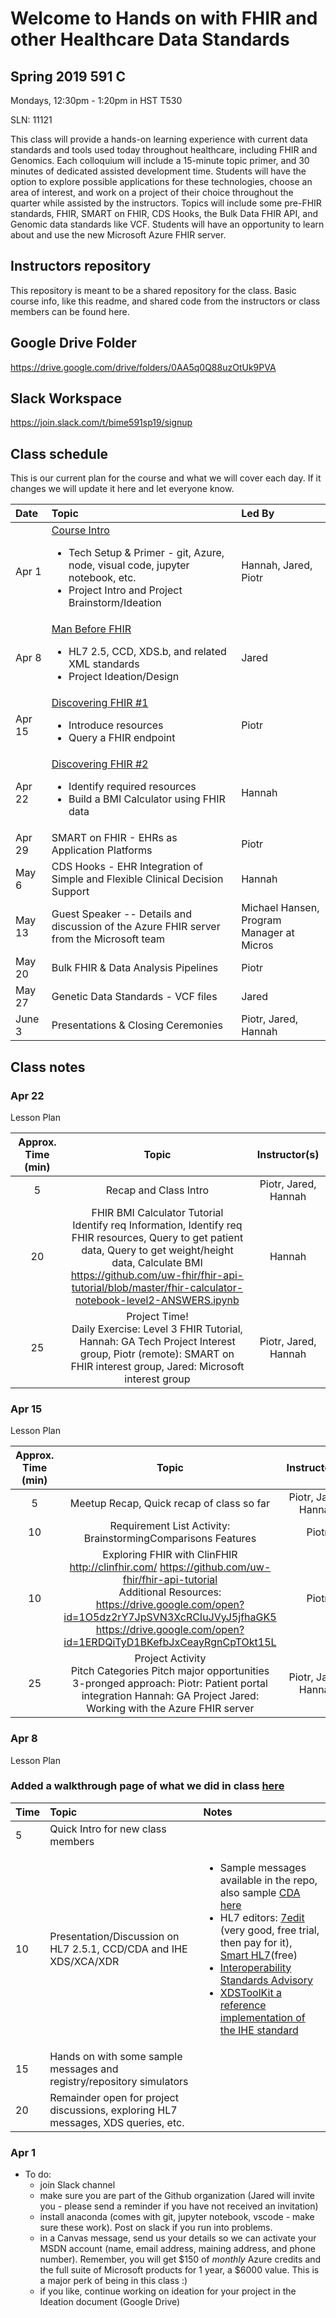 # Welcome to Hands on with FHIR and other Healthcare Data Standards

## Spring 2019 591 C
Mondays, 12:30pm - 1:20pm in HST T530

SLN: 11121

This class will provide a hands-on learning experience with current data standards and tools used today throughout healthcare, including FHIR and Genomics. Each colloquium will include a 15-minute topic primer, and 30 minutes of dedicated assisted development time. Students will have the option to explore possible applications for these technologies, choose an area of interest, and work on a project of their choice throughout the quarter while assisted by the instructors. Topics will include some pre-FHIR standards, FHIR, SMART on FHIR, CDS Hooks, the Bulk Data FHIR API, and Genomic data standards like VCF. Students will have an opportunity to learn about and use the new Microsoft Azure FHIR server.

## Instructors repository
This repository is meant to be a shared repository for the class.  Basic course info, like this readme, and shared code from the instructors or class members can be found here.

## Google Drive Folder
https://drive.google.com/drive/folders/0AA5q0Q88uzOtUk9PVA

## Slack Workspace
https://join.slack.com/t/bime591sp19/signup

## Class schedule
This is our current plan for the course and what we will cover each day.  If it changes we will update it here and let everyone know.

|Date|Topic|Led By|
|:-------|:--------|:-----|
| Apr 1 | [Course Intro](#apr-1) <ul><li>Tech Setup & Primer - git, Azure, node, visual code, jupyter notebook, etc.</li><li>Project Intro and Project Brainstorm/Ideation</li></ul>|Hannah, Jared, Piotr|
|Apr 8 | [Man Before FHIR](#apr-8) <ul><li>HL7 2.5, CCD, XDS.b, and related XML standards</li><li>Project Ideation/Design</li></ul>| Jared |
| Apr 15 | [Discovering FHIR #1](#apr-15)<ul><li>Introduce resources</li><li>Query a FHIR endpoint</li></ul> | Piotr |
| Apr 22 | [Discovering FHIR #2](#apr-22) <ul><li>Identify required resources<li>Build a BMI Calculator using FHIR data</li></ul> | Hannah |
| Apr 29 | SMART on FHIR - EHRs as Application Platforms  | Piotr |
| May 6 | CDS Hooks - EHR Integration of Simple and Flexible Clinical Decision Support | Hannah |
| May 13 | Guest Speaker -- Details and discussion of  the Azure FHIR server from the Microsoft team | Michael Hansen, Program Manager at Micros |
| May 20 | Bulk FHIR & Data Analysis Pipelines | Piotr |
| May 27 | Genetic Data Standards - VCF files | Jared |
| June 3 | Presentations & Closing Ceremonies | Piotr, Jared, Hannah|

## Class notes
### Apr 22
Lesson Plan

|  **Approx. Time (min)** | **Topic** | **Instructor(s)** |
| :---: | :---: | :---: |
|  5 | Recap and Class Intro | Piotr, Jared, Hannah |
|  20 | FHIR BMI Calculator Tutorial<br/>Identify req Information, Identify req FHIR resources, Query to get patient data, Query to get weight/height data, Calculate BMI<br>https://github.com/uw-fhir/fhir-api-tutorial/blob/master/fhir-calculator-notebook-level2-ANSWERS.ipynb | Hannah |
|  25 | Project Time!<br/>Daily Exercise: Level 3 FHIR Tutorial, Hannah: GA Tech Project Interest group, Piotr (remote): SMART on FHIR interest group, Jared: Microsoft interest group | Piotr, Jared, Hannah |

### Apr 15
Lesson Plan

|  **Approx. Time (min)** | **Topic** | **Instructor(s)** |
| :---: | :---: | :---: |
|  5 | Meetup Recap, Quick recap of class so far | Piotr, Jared, Hannah |
|  10 | Requirement List Activity:<br/>BrainstormingComparisons Features | Piotr |
|  10 | Exploring FHIR with ClinFHIR<br/>http://clinfhir.com/ https://github.com/uw-fhir/fhir-api-tutorial<br/>Additional Resources:<br/>https://drive.google.com/open?id=1O5dz2rY7JpSVN3XcRCIuJVyJ5jfhaGK5 https://drive.google.com/open?id=1ERDQiTyD1BKefbJxCeayRgnCpTOkt15L | Piotr |
|  25 | Project Activity<br/>Pitch Categories Pitch major opportunities 3-pronged approach: Piotr: Patient portal integration Hannah: GA Project Jared: Working with the Azure FHIR server | Piotr, Jared, Hannah |

### Apr 8
Lesson Plan
### Added a walkthrough page of what we did in class [here](https://github.com/bhi-spring-591-2019/instructors/blob/master/HL7%20and%20XDSToolkit%20walkthrough.md)
|Time|Topic|Notes|
|:-------|:--------|:-----|
|5|Quick Intro for new class members||
|10|Presentation/Discussion on HL7 2.5.1, CCD/CDA and IHE XDS/XCA/XDR|<ul><li>Sample messages available in the repo, also sample [CDA here](https://github.com/chb/sample_ccdas/blob/master/HL7%20Samples/CCD.sample.xml)</li><li>HL7 editors: [7edit](http://www.7edit.com/home/index.php) (very good, free trial, then pay for it), [Smart HL7](http://smarthl7.com/)(free)</li><li>[Interoperability Standards Advisory](https://www.healthit.gov/isa/sites/isa/files/inline-files/2019ISAReferenceEdition.pdf)</li><li>[XDSToolKit a reference implementation of the IHE standard](https://github.com/usnistgov/iheos-toolkit2)</li>
|15|Hands on with some sample messages and registry/repository simulators|
|20|Remainder open for project discussions, exploring HL7 messages, XDS queries, etc.|

### Apr 1
- To do:
  - join Slack channel
  - make sure you are part of the Github organization (Jared will invite you - please send a reminder if you have not received an invitation)
  - install anaconda (comes with git, jupyter notebook, vscode - make sure these work). Post on slack if you run into problems.
  - in a Canvas message, send us your details so we can activate your MSDN account (name, email address, maining address, and phone number). Remember, you will get $150 of *monthly* Azure credits and the full suite of Microsoft products for 1 year, a $6000 value. This is a major perk of being in this class :)
  - if you like, continue working on ideation for your project in the Ideation document (Google Drive)
  
  
<!--stackedit_data:
eyJoaXN0b3J5IjpbLTEyMzY5Mjg1MTQsMTMxNzA5NjY3XX0=
-->